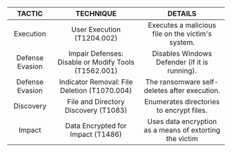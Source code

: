 | TACTIC                          	| TECHNIQUE                                                                                                     	| DETAILS   	|
|:---:	|:---:	|:---:	|
| Execution 	| User Execution   (T1204.002) 	| Executes a malicious   file on the victim's system. 	|
| Defense   Evasion 	| Impair Defenses:   Disable or Modify Tools (T1562.001) 	| Disables Windows   Defender (if it is running). 	|
| Defense   Evasion 	| Indicator Removal:   File Deletion (T1070.004) 	| The ransomware   self-deletes after execution. 	|
| Discovery 	| File and Directory   Discovery (T1083) 	| Enumerates   directories to encrypt files. 	|
| Impact  	| Data Encrypted for   Impact (T1486) 	| Uses data encryption   as a means of extorting the victim 	|

